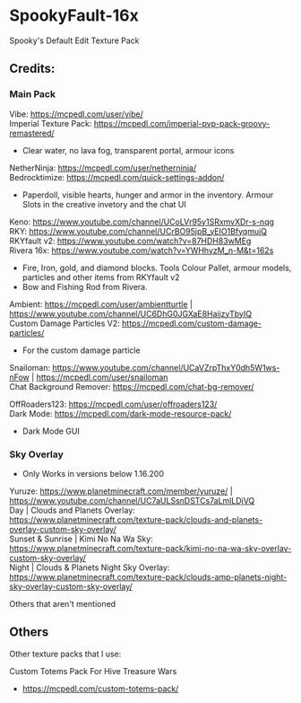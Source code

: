 # SpookyFault-16x
Spooky's Default Edit Texture Pack


## Credits:

### Main Pack

Vibe: https://mcpedl.com/user/vibe/ </br>
Imperial Texture Pack: https://mcpedl.com/imperial-pvp-pack-groovy-remastered/
 - Clear water, no lava fog, transparent portal, armour icons


NetherNinja: https://mcpedl.com/user/netherninja/ </br>
Bedrocktimize: https://mcpedl.com/quick-settings-addon/
 - Paperdoll, visible hearts, hunger and armor in the inventory. Armour Slots in the creative invetory and the chat UI


Keno: https://www.youtube.com/channel/UCoLVr95y1SRxmvXDr-s-nqg </br>
RKY: https://www.youtube.com/channel/UCrBO95jpB_yEIO1BfyqmuiQ </br>
RKYfault v2: https://www.youtube.com/watch?v=87HDH83wMEg </br>
Rivera 16x: https://www.youtube.com/watch?v=YWHhyzM_n-M&t=162s
 - Fire, Iron, gold, and diamond blocks. Tools Colour Pallet, armour models, particles and other items from RKYfault v2
 - Bow and Fishing Rod from Rivera.


Ambient: https://mcpedl.com/user/ambientturtle | https://www.youtube.com/channel/UC6DhG0JGXaE8HaijzyTbyIQ </br>
Custom Damage Particles V2: https://mcpedl.com/custom-damage-particles/
 - For the custom damage particle


Snailoman: https://www.youtube.com/channel/UCaVZrpThxY0dh5W1ws-nFow | https://mcpedl.com/user/snailoman </br>
Chat Background Remover: https://mcpedl.com/chat-bg-remover/


OffRoaders123: https://mcpedl.com/user/offroaders123/ </br>
Dark Mode: https://mcpedl.com/dark-mode-resource-pack/
 - Dark Mode GUI


### Sky Overlay
 - Only Works in versions below 1.16.200

Yuruze: https://www.planetminecraft.com/member/yuruze/ | https://www.youtube.com/channel/UC7aULSsnDSTCs7aLmlLDjVQ </br>
Day | Clouds and Planets Overlay: https://www.planetminecraft.com/texture-pack/clouds-and-planets-overlay-custom-sky-overlay/ </br>
Sunset & Sunrise | Kimi No Na Wa Sky: https://www.planetminecraft.com/texture-pack/kimi-no-na-wa-sky-overlay-custom-sky-overlay/ </br>
Night | Clouds & Planets Night Sky Overlay: https://www.planetminecraft.com/texture-pack/clouds-amp-planets-night-sky-overlay-custom-sky-overlay/ </br>


Others that aren't mentioned

## Others

Other texture packs that I use:

Custom Totems Pack For Hive Treasure Wars
 - https://mcpedl.com/custom-totems-pack/
